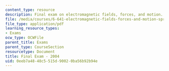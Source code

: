 ```yaml
---
content_type: resource
description: Final exam on electromagnetic fields, forces, and motion.
file: /media/courses/6-641-electromagnetic-fields-forces-and-motion-spring-2005/0eeb7a4848c5515d90020ba56b92b94e_final2.pdf
file_type: application/pdf
learning_resource_types:
- Exams
ocw_type: OCWFile
parent_title: Exams
parent_type: CourseSection
resourcetype: Document
title: Final Exam - 2004
uid: 0eeb7a48-48c5-515d-9002-0ba56b92b94e
---
```

